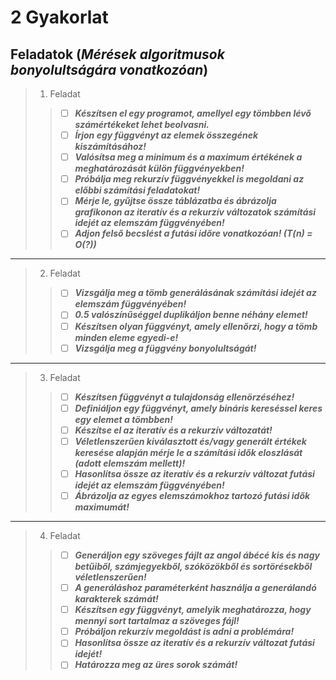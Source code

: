 # 2 Gyakorlat
## Feladatok (*Mérések algoritmusok bonyolultságára vonatkozóan*)
> 1. Feladat
> > - [ ] ***Készítsen el egy programot, amellyel egy tömbben lévő számértékeket lehet beolvasni.***
> > - [ ] ***Írjon egy függvényt az elemek összegének kiszámításához!***
> > - [ ] ***Valósítsa meg a minimum és a maximum értékének a meghatározását külön függvényekben!***
> > - [ ] ***Próbálja meg rekurzív függvényekkel is megoldani az előbbi számítási feladatokat!***
> > - [ ] ***Mérje le, gyűjtse össze táblázatba és ábrázolja grafikonon az iteratív és a rekurzív változatok számítási idejét az elemszám függvényében!***
> > - [ ] ***Adjon felső becslést a futási időre vonatkozóan! (T(n) = O(?))***
----
> 2. Feladat
> > - [ ] ***Vizsgálja meg a tömb generálásának számítási idejét az elemszám függvényében!***
> > - [ ] ***0.5 valószínűséggel duplikáljon benne néhány elemet!***
> > - [ ] ***Készítsen olyan függvényt, amely ellenőrzi, hogy a tömb minden eleme egyedi-e!***
> > - [ ] ***Vizsgálja meg a függvény bonyolultságát!***
----
> 3. Feladat
> > - [ ] ***Készítsen függvényt a tulajdonság ellenörzéséhez!***
> > - [ ] ***Definiáljon egy függvényt, amely bináris kereséssel keres egy elemet a tömbben!***
> > - [ ] ***Készítse el az iteratív és a rekurzív változatát!***
> > - [ ] ***Véletlenszerűen kiválasztott és/vagy generált értékek keresése alapján mérje le a számítási idők eloszlását (adott elemszám mellett)!***
> > - [ ] ***Hasonlítsa össze az iteratív és a rekurzív változat futási idejét az elemszám függvényében!***
> > - [ ] ***Ábrázolja az egyes elemszámokhoz tartozó futási idők maximumát!***
----
> 4. Feladat
> > - [ ] ***Generáljon egy szöveges fájlt az angol ábécé kis és nagy betűiből, számjegyekből, szóközökből és sortörésekből véletlenszerűen!***
> > - [ ] ***A generáláshoz paraméterként használja a generálandó karakterek számát!***
> > - [ ] ***Készítsen egy függvényt, amelyik meghatározza, hogy mennyi sort tartalmaz a szöveges fájl!***
> > - [ ] ***Próbáljon rekurzív megoldást is adni a problémára!***
> > - [ ] ***Hasonlítsa össze az iteratív és a rekurzív változat futási idejét!***
> > - [ ] ***Határozza meg az üres sorok számát!***